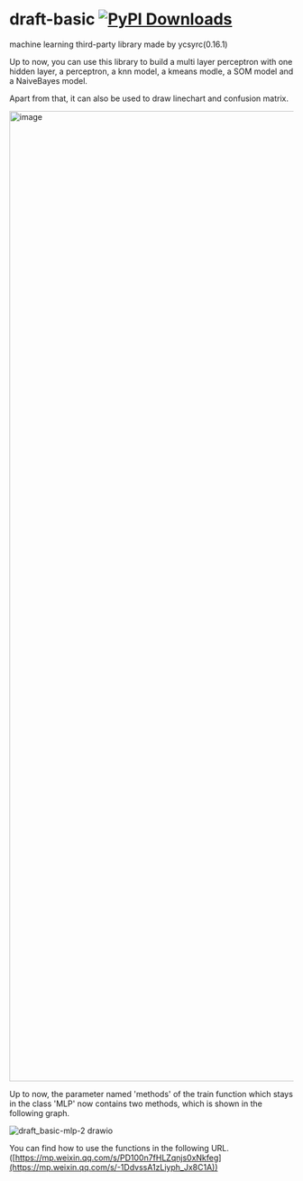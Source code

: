 # draft-basic  [![PyPI Downloads](https://static.pepy.tech/badge/draft-basic)](https://pepy.tech/projects/draft-basic)
machine learning third-party library made by ycsyrc(0.16.1)

Up to now, you can use this library to build a multi layer perceptron with one hidden layer, a perceptron, a knn model, a kmeans modle, a SOM model and a NaiveBayes model.

Apart from that, it can also be used to draw linechart and confusion matrix.

<img width="811" height="1722" alt="image" src="https://github.com/user-attachments/assets/e87db982-8a5e-49f7-beab-fde5363465be" />

Up to now, the parameter named 'methods' of the train function which stays in the class 'MLP' now contains two methods, which is shown in the following graph.

![draft_basic-mlp-2 drawio](https://github.com/user-attachments/assets/a22ccd85-bb10-4bb4-bd7b-25f94e657539)

You can find how to use the functions in the following URL.
([https://mp.weixin.qq.com/s/PD100n7fHLZqnjs0xNkfeg](https://mp.weixin.qq.com/s/-1DdvssA1zLiyph_Jx8C1A))

